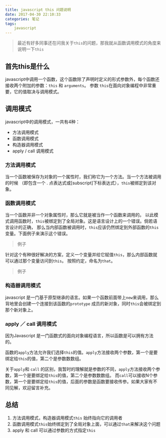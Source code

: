 ```yaml
---
title: javascript this 问题说明
date: 2017-04-30 22:10:33
categories: 笔记
tags:
    javascript
---
```


> 最近有好多同事还在问我关于`this`的问题，那我就从函数调用模式的角度来说明一下`this`

## 首先this是什么

javascript中调用一个函数，这个函数除了声明时定义的形式参数外，每个函数还接收两个附加的参数：`this` 和 `arguments`。
参数 `this`在面向对象编程中非常重要，它的值取决与调用模式。

## 调用模式

javascript中的调用模式，一共有4种：
- 方法调用模式
- 函数调用模式
- 构造器调用模式
- apply / call 调用模式

### 方法调用模式

当一个函数被保存为对象的一个属性时，我们称它为一个方法。当一个方法被调用的时候
（即包含一个 . 点表达式或[subscript]下标表达式），`this`被绑定到该对象。

<script async src="//jsfiddle.net/asiareal/vq37nyxu/4/embed/js,html,result/"></script>

### 函数调用模式

当一个函数并非一个对象属性时，那么它就是被当作一个函数来调用的。
以此模式调用函数时，`this`被绑定到了全局对象。这是语言设计上的一个错误。倘若语言设计的正确，
那么当内部函数被调用时，`this`应该仍然绑定到外部函数的`this`变量。下面例子来演示这个错误。

> 例子

<script async src="//jsfiddle.net/asiareal/bsjdf9ut/embed/js,html,result/"></script>

针对这个有种很好解决的方案，定义一个变量并给它赋值`this`，那么内部函数就可以通过那个变量访问到`this`。
按照约定，命名为`that`。

> 例子

<script async src="//jsfiddle.net/asiareal/cjjrxcwj/embed/js,html,result/"></script>

### 构造器调用模式

javascript 是一门基于原型继承的语言。如果一个函数前面带上`new`来调用，那么背地里会创建一个连接到该函数的`prototype`
成员的新对象，同时`this`会被绑定到那个新对象上。

<script async src="//jsfiddle.net/asiareal/v7fw8ax2/embed/js,html,result/"></script>

### apply ／ call 调用模式

因为Javascript 是一门函数式的面向对象编程语言，所以函数是可以拥有方法的。

函数的`apply`方法允许我们选择`this`的值。`apply`方法接收两个参数，第一个是要绑定给`this`的值，第二个是参数数数组。

<script async src="//jsfiddle.net/asiareal/5y3p35e8/2/embed/js,html,result/"></script>

关于`apply`和 `call` 的区别，我暂时的理解就是参数的不同，`apply`方法接收两个参数，第一个是要绑定给`this`的值，第二个是参数数数组。
而`call`可以接收N个参数，第一个是要绑定给`this`的值，后面的参数是函数要接收传参。如果大家有不同见解，欢迎留言补充。

## 总结

1. 方法调用模式，构造器调用模式`this` 始终指向它的调用者
2. 函数调用模式`this`始终绑定到了全局对象上面，可以通过`that`来解决这个问题
3. apply 和 call 可以通过参数的方式指定`this` 



